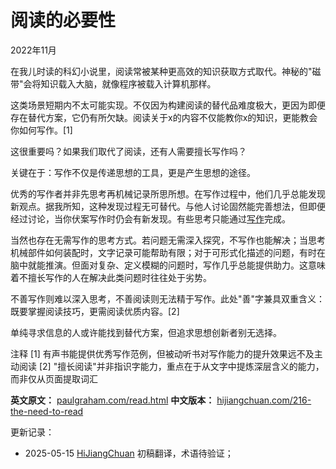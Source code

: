 


# 阅读的必要性

2022年11月

在我儿时读的科幻小说里，阅读常被某种更高效的知识获取方式取代。神秘的"磁带"会将知识载入大脑，就像程序被载入计算机那样。

这类场景短期内不太可能实现。不仅因为构建阅读的替代品难度极大，更因为即便存在替代方案，它仍有所欠缺。阅读关于x的内容不仅能教你x的知识，更能教会你如何写作。[1]

这很重要吗？如果我们取代了阅读，还有人需要擅长写作吗？

关键在于：写作不仅是传递思想的工具，更是产生思想的途径。

优秀的写作者并非先思考再机械记录所思所想。在写作过程中，他们几乎总能发现新观点。据我所知，这种发现过程无可替代。与他人讨论固然能完善想法，但即便经过讨论，当你伏案写作时仍会有新发现。有些思考只能通过[写作](https://hijiangchuan.com/paulgraham/211-Putting-Ideas-into-Words)完成。

当然也存在无需写作的思考方式。若问题无需深入探究，不写作也能解决；当思考机械部件如何装配时，文字记录可能帮助有限；对于可形式化描述的问题，有时在脑中就能推演。但面对复杂、定义模糊的问题时，写作几乎总能提供助力。这意味着不擅长写作的人在解决此类问题时往往处于劣势。

不善写作则难以深入思考，不善阅读则无法精于写作。此处"善"字兼具双重含义：既要掌握阅读技巧，更需阅读优质内容。[2]

单纯寻求信息的人或许能找到替代方案，但追求思想创新者别无选择。

注释
[1] 有声书能提供优秀写作范例，但被动听书对写作能力的提升效果远不及主动阅读
[2] "擅长阅读"并非指识字能力，重点在于从文字中提炼深层含义的能力，而非仅从页面提取词汇

**英文原文：** [paulgraham.com/read.html](https://paulgraham.com/read.html)
**中文版本：** [hijiangchuan.com/216-the-need-to-read](https://hijiangchuan.com/216-the-need-to-read)



更新记录：
- 2025-05-15 [HiJiangChuan](https://hijiangchuan.com) 初稿翻译，术语待验证；
